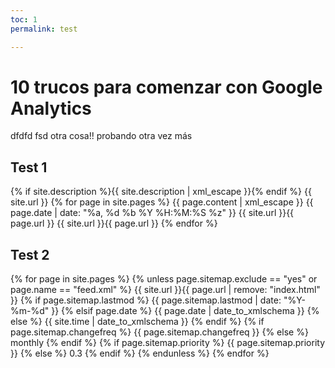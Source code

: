 ```yaml
---
toc: 1
permalink: test

---
```


# 10 trucos para comenzar con Google Analytics

dfdfd fsd otra cosa!! probando otra vez más

## Test  1



<rss version="2.0" xmlns:atom="http://www.w3.org/2005/Atom">
	<channel>
		<title>{{ site.name | xml_escape }}</title>
		<description>{% if site.description %}{{ site.description | xml_escape }}{% endif %}</description>		
		<link>{{ site.url }}</link>
		<atom:link href="{{ site.url }}/feed.xml" rel="self" type="application/rss+xml" />
		{% for page in site.pages %}
			<item>
				<title>{{ page.title | xml_escape }}</title>
				<description>{{ page.content | xml_escape }}</description>
				<pubDate>{{ page.date | date: "%a, %d %b %Y %H:%M:%S %z" }}</pubDate>
				<link>{{ site.url }}{{ page.url }}</link>
				<guid isPermaLink="true">{{ site.url }}{{ page.url }}</guid>
			</item>
		{% endfor %}
	</channel>
</rss>

## Test  2

{% for page in site.pages %}
    {% unless page.sitemap.exclude == "yes" or page.name == "feed.xml" %}
    <url>
      <loc>{{ site.url }}{{ page.url | remove: "index.html" }}</loc>
      {% if page.sitemap.lastmod %}
        <lastmod>{{ page.sitemap.lastmod | date: "%Y-%m-%d" }}</lastmod>
      {% elsif page.date %}
        <lastmod>{{ page.date | date_to_xmlschema }}</lastmod>
      {% else %}
        <lastmod>{{ site.time | date_to_xmlschema }}</lastmod>
      {% endif %}
      {% if page.sitemap.changefreq %}
        <changefreq>{{ page.sitemap.changefreq }}</changefreq>
      {% else %}
        <changefreq>monthly</changefreq>
      {% endif %}
      {% if page.sitemap.priority %}
        <priority>{{ page.sitemap.priority }}</priority>
      {% else %}
        <priority>0.3</priority>
      {% endif %}
    </url>
    {% endunless %}
  {% endfor %}
<!--stackedit_data:
eyJoaXN0b3J5IjpbLTE2Nzk1ODQyNDEsMjIyMTgzOTUyLDEwOD
I4MzQ2NzIsMTQwOTYyNDM4NiwyMTM5ODI1MjAzLDc0NzA1MjQ5
MywtMTczMDk1NjcwNiwtMTc1NDkwNzU4MiwxNzAyNjk4MTE1LD
E3MDI2OTgxMTUsODQyNDE1NzMwLC0xNDQ0MjUxMTUzLC0yNzI1
MjY3NTksNzUzNDA2MDE2LC0xMDI0ODAzNjQ2LC03Mzk5OTM0Mj
csLTIwMjA3MTU4NjldfQ==
-->